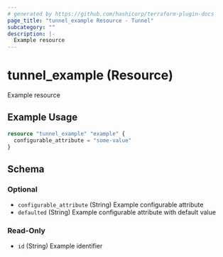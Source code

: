 ```yaml
---
# generated by https://github.com/hashicorp/terraform-plugin-docs
page_title: "tunnel_example Resource - Tunnel"
subcategory: ""
description: |-
  Example resource
---
```


# tunnel_example (Resource)

Example resource

## Example Usage

```terraform
resource "tunnel_example" "example" {
  configurable_attribute = "some-value"
}
```

<!-- schema generated by tfplugindocs -->
## Schema

### Optional

- `configurable_attribute` (String) Example configurable attribute
- `defaulted` (String) Example configurable attribute with default value

### Read-Only

- `id` (String) Example identifier
